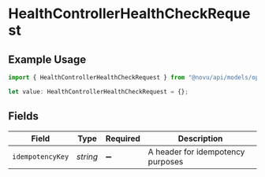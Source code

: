 # HealthControllerHealthCheckRequest

## Example Usage

```typescript
import { HealthControllerHealthCheckRequest } from "@novu/api/models/operations";

let value: HealthControllerHealthCheckRequest = {};
```

## Fields

| Field                             | Type                              | Required                          | Description                       |
| --------------------------------- | --------------------------------- | --------------------------------- | --------------------------------- |
| `idempotencyKey`                  | *string*                          | :heavy_minus_sign:                | A header for idempotency purposes |